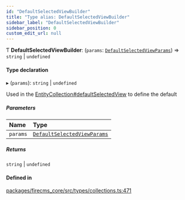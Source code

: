 ```yaml
---
id: "DefaultSelectedViewBuilder"
title: "Type alias: DefaultSelectedViewBuilder"
sidebar_label: "DefaultSelectedViewBuilder"
sidebar_position: 0
custom_edit_url: null
---
```


Ƭ **DefaultSelectedViewBuilder**: (`params`: [`DefaultSelectedViewParams`](DefaultSelectedViewParams.md)) => `string` \| `undefined`

#### Type declaration

▸ (`params`): `string` \| `undefined`

Used in the [EntityCollection#defaultSelectedView](../interfaces/EntityCollection.md#defaultselectedview) to define the default

##### Parameters

| Name | Type |
| :------ | :------ |
| `params` | [`DefaultSelectedViewParams`](DefaultSelectedViewParams.md) |

##### Returns

`string` \| `undefined`

#### Defined in

[packages/firecms_core/src/types/collections.ts:471](https://github.com/FireCMSco/firecms/blob/d45f3739/packages/firecms_core/src/types/collections.ts#L471)
